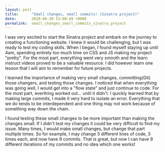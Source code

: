 ```yaml
---
layout: post
title:      "Small changes, small commits! (Sinatra project)"
date:       2020-06-30 13:08:49 +0000
permalink:  small_changes_small_commits_sinatra_project
---
```



I was very excited to start the Sinatra project and embark on the journey to creating a functioning website.  I knew it would be challenging, but I was ready to test my coding skills.  When I began, I found myself staying up until 4am, spending entirely too much time on CSS and JS making my project "pretty".  For the most part, everything went very smooth and the learn instruct videos proved to be a valuable resource.  I did however learn one lesson that I will aim to remember for future projects.

I learned the importance of making very small changes, committing(Git) those changers, and testing those changes.  I noticed that when everything was going well, I would get into a "flow state" and just continue to code.  For the most part, everthing worked out... until it didn't.  I quickly learned that by making large commits, I made it very hard to isolate an error.  Everything that we do tends to be interdependent and one thing may not work because of something way down the chain.

I found testing these small changes to be more important than making the changes small.  If I didn't test my changes it could be very difficult to find my issue.  Many times, I would make small changes, but change that part multiple times.  So for example, I may change 3 different lines of code, 3 times each, and now have 9 commits.  That is great, but now I can have 9 different iterations of my commits and no idea which one works!
